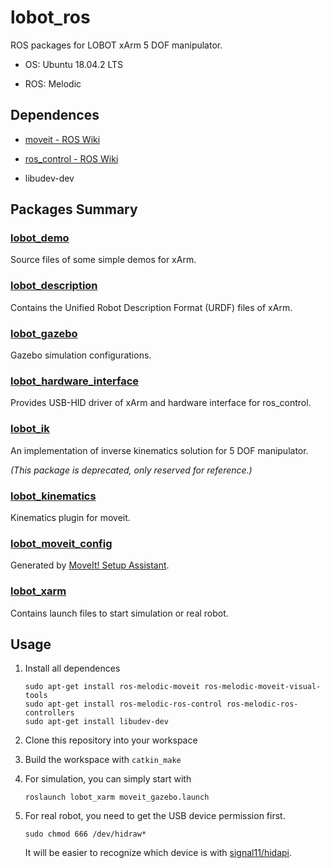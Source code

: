 # lobot_ros

ROS packages for LOBOT xArm 5 DOF manipulator.

- OS: Ubuntu 18.04.2 LTS

- ROS: Melodic

## Dependences

- [moveit - ROS Wiki](http://wiki.ros.org/moveit)

- [ros_control - ROS Wiki](http://wiki.ros.org/ros_control)

- libudev-dev

## Packages Summary

### [lobot_demo](lobot_demo)

Source files of some simple demos for xArm.

### [lobot_description](lobot_description)

Contains the Unified Robot Description Format (URDF) files of xArm.

### [lobot_gazebo](lobot_gazebo)

Gazebo simulation configurations.

### [lobot_hardware_interface](lobot_hardware_interface)

Provides USB-HID driver of xArm and hardware interface for ros_control.

### [lobot_ik](lobot_ik)

An implementation of inverse kinematics solution for 5 DOF manipulator.

*(This package is deprecated, only reserved for reference.)*

### [lobot_kinematics](lobot_kinematics)

Kinematics plugin for moveit.

### [lobot_moveit_config](lobot_moveit_config)

Generated by [MoveIt! Setup Assistant](https://ros-planning.github.io/moveit_tutorials/doc/setup_assistant/setup_assistant_tutorial.html).

### [lobot_xarm](lobot_xarm)

Contains launch files to start simulation or real robot.

## Usage

1. Install all dependences

   ```shell
   sudo apt-get install ros-melodic-moveit ros-melodic-moveit-visual-tools
   sudo apt-get install ros-melodic-ros-control ros-melodic-ros-controllers
   sudo apt-get install libudev-dev
   ```

2. Clone this repository into your workspace

3. Build the workspace with `catkin_make`

4. For simulation, you can simply start with

   ```shell
   roslaunch lobot_xarm moveit_gazebo.launch
   ```

5. For real robot, you need to get the USB device permission first.

   ```shell
   sudo chmod 666 /dev/hidraw*
   ```

   It will be easier to recognize which device is with [signal11/hidapi](https://github.com/signal11/hidapi).
